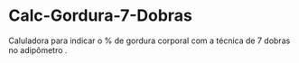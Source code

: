 # Calc-Gordura-7-Dobras
Caluladora para indicar o % de gordura corporal com a  técnica de 7 dobras no adipômetro .

